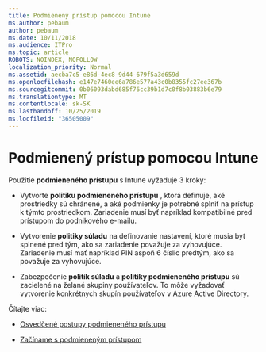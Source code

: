 ```yaml
---
title: Podmienený prístup pomocou Intune
ms.author: pebaum
author: pebaum
ms.date: 10/11/2018
ms.audience: ITPro
ms.topic: article
ROBOTS: NOINDEX, NOFOLLOW
localization_priority: Normal
ms.assetid: aecba7c5-e86d-4ec8-9d44-679f5a3d659d
ms.openlocfilehash: e147e7460ee6a786e577a43c0b8355fc27ee367b
ms.sourcegitcommit: 0b06093dabd685f76cc39b1d7c0f8b03883b6e79
ms.translationtype: MT
ms.contentlocale: sk-SK
ms.lasthandoff: 10/25/2019
ms.locfileid: "36505009"
---
```

# <a name="conditional-access-with-intune"></a>Podmienený prístup pomocou Intune

Použitie **podmieneného prístupu** s Intune vyžaduje 3 kroky: 
  
- Vytvorte **politiku podmieneného prístupu** , ktorá definuje, aké prostriedky sú chránené, a aké podmienky je potrebné splniť na prístup k týmto prostriedkom. Zariadenie musí byť napríklad kompatibilné pred prístupom do podnikového e-mailu. 
    
- Vytvorenie **politiky súladu** na definovanie nastavení, ktoré musia byť splnené pred tým, ako sa zariadenie považuje za vyhovujúce. Zariadenie musí mať napríklad PIN aspoň 6 číslic predtým, ako sa považuje za vyhovujúce. 
    
- Zabezpečenie **politík súladu** a **politiky podmieneného prístupu** sú zacielené na želané skupiny používateľov. To môže vyžadovať vytvorenie konkrétnych skupín používateľov v Azure Active Directory. 
    
Čítajte viac:
  
- [Osvedčené postupy podmieneného prístupu](https://docs.microsoft.com/azure/active-directory/conditional-access/best-practices)
    
- [Začíname s podmieneným prístupom](https://docs.microsoft.com/azure/active-directory/active-directory-conditional-access-azure-portal-get-started)
    

